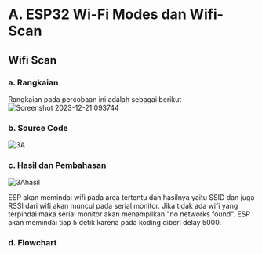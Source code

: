 # A. ESP32 Wi-Fi Modes dan Wifi-Scan

## Wifi Scan

### a. Rangkaian
Rangkaian pada percobaan ini adalah sebagai berikut
![Screenshot 2023-12-21 093744](https://github.com/ahnafha/sistembedded/assets/154432108/d124de1f-360c-499c-b343-3f4f886b0c25)


### b. Source Code
![3A](https://github.com/ahnafha/sistembedded/assets/154432108/0f62991f-fc3a-46fc-b976-f40778b7a27e)


### c. Hasil dan Pembahasan

![3Ahasil](https://github.com/ahnafha/sistembedded/assets/154432108/69ddec58-02cd-444e-8d28-bb9cfcc9eeda)

ESP akan memindai wifi pada area tertentu dan hasilnya yaitu SSID dan juga RSSI dari wifi akan muncul pada serial monitor. Jika tidak ada wifi yang terpindai maka serial monitor akan menampilkan "no networks found". ESP akan memindai tiap 5 detik karena pada koding diberi delay 5000.

### d. Flowchart
